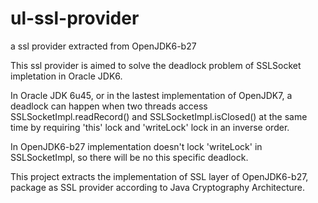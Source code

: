 ul-ssl-provider
===============

a ssl provider extracted from OpenJDK6-b27 


This ssl provider is aimed to solve the deadlock problem of SSLSocket impletation in Oracle JDK6. 

In Oracle JDK 6u45, or in the lastest implementation of OpenJDK7, a deadlock can happen when two threads access SSLSocketImpl.readRecord() and SSLSocketImpl.isClosed() at the same time by requiring 'this' lock and 'writeLock' lock in an inverse order.

In OpenJDK6-b27 implementation doesn't lock 'writeLock' in SSLSocketImpl, so there will be no this specific deadlock. 

This project extracts the implementation of SSL layer of OpenJDK6-b27, package as SSL provider according to Java Cryptography Architecture. 



